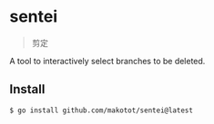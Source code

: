 # sentei

> 剪定

A tool to interactively select branches to be deleted.

## Install

```sh
$ go install github.com/makotot/sentei@latest
```
